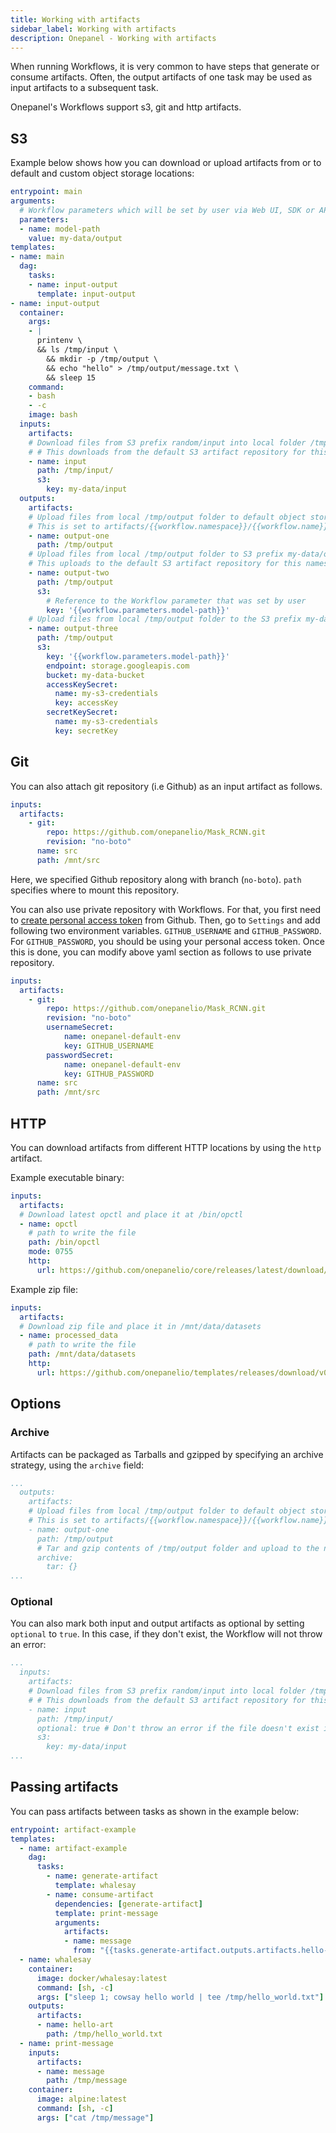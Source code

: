 ```yaml
---
title: Working with artifacts
sidebar_label: Working with artifacts
description: Onepanel - Working with artifacts
---
```


When running Workflows, it is very common to have steps that generate or consume artifacts. Often, the output artifacts of one task may be used as input artifacts to a subsequent task.

Onepanel's Workflows support s3, git and http artifacts.

## S3
Example below shows how you can download or upload artifacts from or to default and custom object storage locations:

```yaml
entrypoint: main
arguments:
  # Workflow parameters which will be set by user via Web UI, SDK or API
  parameters:
  - name: model-path
    value: my-data/output
templates:
- name: main
  dag:
    tasks:
    - name: input-output
      template: input-output
- name: input-output
  container:
    args:
    - |
      printenv \
      && ls /tmp/input \
        && mkdir -p /tmp/output \
        && echo "hello" > /tmp/output/message.txt \
        && sleep 15
    command:
    - bash
    - -c
    image: bash
  inputs:
    artifacts:
    # Download files from S3 prefix random/input into local folder /tmp/input/
    # # This downloads from the default S3 artifact repository for this namespace
    - name: input
      path: /tmp/input/
      s3:
        key: my-data/input
  outputs:
    artifacts:
    # Upload files from local /tmp/output folder to default object storage location that is configured for this namespace
    # This is set to artifacts/{{workflow.namespace}}/{{workflow.name}}/{{pod.name}} by default
    - name: output-one
      path: /tmp/output
    # Upload files from local /tmp/output folder to S3 prefix my-data/output
    # This uploads to the default S3 artifact repository for this namespace
    - name: output-two
      path: /tmp/output
      s3:
        # Reference to the Workflow parameter that was set by user
        key: '{{workflow.parameters.model-path}}'
    # Upload files from local /tmp/output folder to the S3 prefix my-data/output in bucket defined below
    - name: output-three
      path: /tmp/output
      s3:
        key: '{{workflow.parameters.model-path}}'
        endpoint: storage.googleapis.com
        bucket: my-data-bucket
        accessKeySecret:
          name: my-s3-credentials
          key: accessKey
        secretKeySecret:
          name: my-s3-credentials
          key: secretKey

```

<!-- Using GCS
```yaml
...
    - name: output-three
      path: /tmp/output
      gcs:
        bucket: my-data-bucket
        key: /your/path
        serviceAccountKeySecret:
          name: onepanel
          key: serviceAccountKey
``` -->

## Git

You can also attach git repository (i.e Github) as an input artifact as follows.

```yaml
inputs:
  artifacts:
    - git:
        repo: https://github.com/onepanelio/Mask_RCNN.git
        revision: "no-boto"
      name: src
      path: /mnt/src
```
Here, we specified Github repository along with branch (`no-boto`). `path` specifies where to mount this repository.

You can also use private repository with Workflows. For that, you first need to [create personal access token](https://docs.github.com/en/github/authenticating-to-github/creating-a-personal-access-token) from Github. Then, go to `Settings` and add following two environment variables. `GITHUB_USERNAME` and `GITHUB_PASSWORD`. For `GITHUB_PASSWORD`, you should be using your personal access token. Once this is done, you can modify above yaml section as follows to use private repository.

```yaml
inputs:
  artifacts:
    - git:
        repo: https://github.com/onepanelio/Mask_RCNN.git
        revision: "no-boto"
        usernameSecret:
            name: onepanel-default-env
            key: GITHUB_USERNAME
        passwordSecret:
            name: onepanel-default-env
            key: GITHUB_PASSWORD
      name: src
      path: /mnt/src
```

## HTTP

You can download artifacts from different HTTP locations by using the `http` artifact. 

Example executable binary:

```yaml
inputs:
  artifacts:
  # Download latest opctl and place it at /bin/opctl
  - name: opctl
    # path to write the file
    path: /bin/opctl
    mode: 0755
    http:
      url: https://github.com/onepanelio/core/releases/latest/download/opctl-linux-amd64
```

Example zip file:

```yaml
inputs:
  artifacts:
  # Download zip file and place it in /mnt/data/datasets
  - name: processed_data
    # path to write the file
    path: /mnt/data/datasets
    http:
      url: https://github.com/onepanelio/templates/releases/download/v0.2.0/processed_data.zip
```

## Options

### Archive

Artifacts can be packaged as Tarballs and gzipped by specifying an archive strategy, using the `archive` field:

```yaml
...
  outputs:
    artifacts:
    # Upload files from local /tmp/output folder to default object storage location that is configured for this namespace
    # This is set to artifacts/{{workflow.namespace}}/{{workflow.name}}/{{pod.name}} by default
    - name: output-one
      path: /tmp/output
      # Tar and gzip contents of /tmp/output folder and upload to the namespace configured artifact repository
      archive:
        tar: {}
...
```

### Optional

You can also mark both input and output artifacts as optional by setting `optional` to `true`. In this case, if they don't exist, the Workflow will not throw an error:

```yaml
...
  inputs:
    artifacts:
    # Download files from S3 prefix random/input into local folder /tmp/input/
    # # This downloads from the default S3 artifact repository for this namespace
    - name: input
      path: /tmp/input/
      optional: true # Don't throw an error if the file doesn't exist in the S3 location
      s3:
        key: my-data/input
...
```

## Passing artifacts

You can pass artifacts between tasks as shown in the example below:

```yaml
entrypoint: artifact-example
templates:
  - name: artifact-example
    dag:
      tasks:
        - name: generate-artifact
          template: whalesay
        - name: consume-artifact
          dependencies: [generate-artifact]
          template: print-message
          arguments:
            artifacts:
            - name: message
              from: "{{tasks.generate-artifact.outputs.artifacts.hello-art}}"
  - name: whalesay
    container:
      image: docker/whalesay:latest
      command: [sh, -c]
      args: ["sleep 1; cowsay hello world | tee /tmp/hello_world.txt"]
    outputs:
      artifacts:
      - name: hello-art
        path: /tmp/hello_world.txt
  - name: print-message
    inputs:
      artifacts:
      - name: message
        path: /tmp/message
    container:
      image: alpine:latest
      command: [sh, -c]
      args: ["cat /tmp/message"]
```